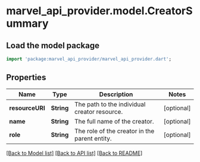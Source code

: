 # marvel_api_provider.model.CreatorSummary

## Load the model package
```dart
import 'package:marvel_api_provider/marvel_api_provider.dart';
```

## Properties
Name | Type | Description | Notes
------------ | ------------- | ------------- | -------------
**resourceURI** | **String** | The path to the individual creator resource. | [optional] 
**name** | **String** | The full name of the creator. | [optional] 
**role** | **String** | The role of the creator in the parent entity. | [optional] 

[[Back to Model list]](../README.md#documentation-for-models) [[Back to API list]](../README.md#documentation-for-api-endpoints) [[Back to README]](../README.md)


